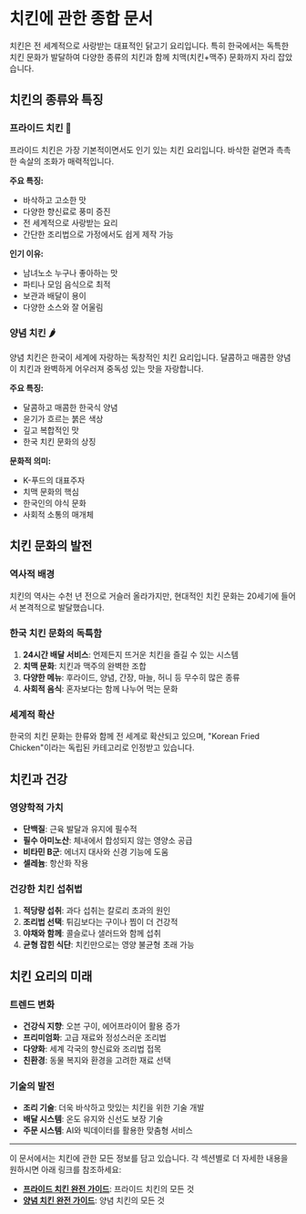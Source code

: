 # 치킨에 관한 종합 문서

치킨은 전 세계적으로 사랑받는 대표적인 닭고기 요리입니다. 특히 한국에서는 독특한 치킨 문화가 발달하여 다양한 종류의 치킨과 함께 치맥(치킨+맥주) 문화까지 자리 잡았습니다.

## 치킨의 종류와 특징

### 프라이드 치킨 🍗
프라이드 치킨은 가장 기본적이면서도 인기 있는 치킨 요리입니다. 바삭한 겉면과 촉촉한 속살의 조화가 매력적입니다.

**주요 특징:**
- 바삭하고 고소한 맛
- 다양한 향신료로 풍미 증진
- 전 세계적으로 사랑받는 요리
- 간단한 조리법으로 가정에서도 쉽게 제작 가능

**인기 이유:**
- 남녀노소 누구나 좋아하는 맛
- 파티나 모임 음식으로 최적
- 보관과 배달이 용이
- 다양한 소스와 잘 어울림

### 양념 치킨 🌶️
양념 치킨은 한국이 세계에 자랑하는 독창적인 치킨 요리입니다. 달콤하고 매콤한 양념이 치킨과 완벽하게 어우러져 중독성 있는 맛을 자랑합니다.

**주요 특징:**
- 달콤하고 매콤한 한국식 양념
- 윤기가 흐르는 붉은 색상
- 깊고 복합적인 맛
- 한국 치킨 문화의 상징

**문화적 의미:**
- K-푸드의 대표주자
- 치맥 문화의 핵심
- 한국인의 야식 문화
- 사회적 소통의 매개체

## 치킨 문화의 발전

### 역사적 배경
치킨의 역사는 수천 년 전으로 거슬러 올라가지만, 현대적인 치킨 문화는 20세기에 들어서 본격적으로 발달했습니다.

### 한국 치킨 문화의 독특함
1. **24시간 배달 서비스**: 언제든지 뜨거운 치킨을 즐길 수 있는 시스템
2. **치맥 문화**: 치킨과 맥주의 완벽한 조합
3. **다양한 메뉴**: 후라이드, 양념, 간장, 마늘, 허니 등 무수히 많은 종류
4. **사회적 음식**: 혼자보다는 함께 나누어 먹는 문화

### 세계적 확산
한국의 치킨 문화는 한류와 함께 전 세계로 확산되고 있으며, "Korean Fried Chicken"이라는 독립된 카테고리로 인정받고 있습니다.

## 치킨과 건강

### 영양학적 가치
- **단백질**: 근육 발달과 유지에 필수적
- **필수 아미노산**: 체내에서 합성되지 않는 영양소 공급
- **비타민 B군**: 에너지 대사와 신경 기능에 도움
- **셀레늄**: 항산화 작용

### 건강한 치킨 섭취법
1. **적당량 섭취**: 과다 섭취는 칼로리 초과의 원인
2. **조리법 선택**: 튀김보다는 구이나 찜이 더 건강적
3. **야채와 함께**: 콜슬로나 샐러드와 함께 섭취
4. **균형 잡힌 식단**: 치킨만으로는 영양 불균형 초래 가능

## 치킨 요리의 미래

### 트렌드 변화
- **건강식 지향**: 오븐 구이, 에어프라이어 활용 증가
- **프리미엄화**: 고급 재료와 정성스러운 조리법
- **다양화**: 세계 각국의 향신료와 조리법 접목
- **친환경**: 동물 복지와 환경을 고려한 재료 선택

### 기술의 발전
- **조리 기술**: 더욱 바삭하고 맛있는 치킨을 위한 기술 개발
- **배달 시스템**: 온도 유지와 신선도 보장 기술
- **주문 시스템**: AI와 빅데이터를 활용한 맞춤형 서비스

---

이 문서에서는 치킨에 관한 모든 정보를 담고 있습니다. 각 섹션별로 더 자세한 내용을 원하시면 아래 링크를 참조하세요:

- **[프라이드 치킨 완전 가이드](friedchicken.md)**: 프라이드 치킨의 모든 것
- **[양념 치킨 완전 가이드](sweetchicken.md)**: 양념 치킨의 모든 것


